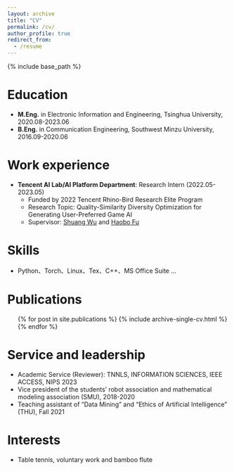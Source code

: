 ```yaml
---
layout: archive
title: "CV"
permalink: /cv/
author_profile: true
redirect_from:
  - /resume
---
```


{% include base_path %}

Education
======
* **M.Eng.** in Electronic Information and Engineering, Tsinghua University, 2020.08-2023.06
* **B.Eng.** in Communication Engineering, Southwest Minzu University, 2016.09-2020.06

Work experience
======
* **Tencent AI Lab/AI Platform Department**: Research Intern (2022.05-2023.05)
  * Funded by 2022 Tencent Rhino-Bird Research Elite Program
  * Research Topic: Quality-Similarity Diversity Optimization for Generating User-Preferred Game AI 
  * Supervisor: [Shuang Wu](https://scholar.google.com/citations?hl=zh-CN&user=_MtBmxkAAAAJ) and [Haobo Fu](https://haobofu.github.io/)
  
Skills
======
* Python、Torch、Linux、Tex、C++、MS Office Suite ...

Publications
======
  <ul>{% for post in site.publications %}
    {% include archive-single-cv.html %}
  {% endfor %}</ul>
  
Service and leadership
======
* Academic Service (Reviewer): TNNLS, INFORMATION SCIENCES, IEEE ACCESS, NIPS 2023 
* Vice president of the students’ robot association and mathematical modeling association (SMU), 2018-2020
* Teaching assistant of “Data Mining” and “Ethics of Artificial Intelligence” (THU), Fall 2021

Interests
======
* Table tennis, voluntary work and bamboo flute 
